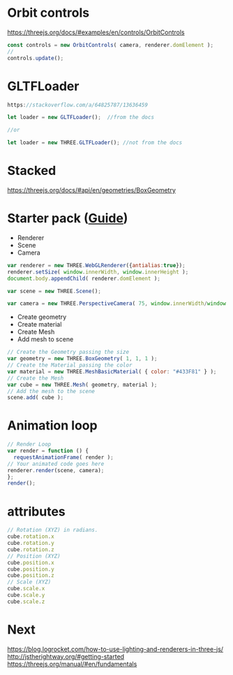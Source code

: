 # Orbit controls

https://threejs.org/docs/#examples/en/controls/OrbitControls

``` javascript
const controls = new OrbitControls( camera, renderer.domElement );
// 
controls.update();
```
# GLTFLoader
``` javascript
https://stackoverflow.com/a/64825787/13636459
```
``` javascript
let loader = new GLTFLoader();  //from the docs

//or

let loader = new THREE.GLTFLoader(); //not from the docs
```

# Stacked
https://threejs.org/docs/#api/en/geometries/BoxGeometry

# Starter pack ([Guide](https://medium.com/@necsoft/three-js-101-hello-world-part-1-443207b1ebe1))
* Renderer
* Scene
* Camera

``` javascript
var renderer = new THREE.WebGLRenderer({antialias:true});
renderer.setSize( window.innerWidth, window.innerHeight );
document.body.appendChild( renderer.domElement );
```

``` javascript
var scene = new THREE.Scene();
```

``` javascript
var camera = new THREE.PerspectiveCamera( 75, window.innerWidth/window.innerHeight, 0.1, 1000 );
```

* Create geometry
* Create material
* Create Mesh
* Add mesh to scene

``` javascript
// Create the Geometry passing the size
var geometry = new THREE.BoxGeometry( 1, 1, 1 );
// Create the Material passing the color
var material = new THREE.MeshBasicMaterial( { color: "#433F81" } );
// Create the Mesh
var cube = new THREE.Mesh( geometry, material );
// Add the mesh to the scene
scene.add( cube );
```

# Animation loop
``` javascript
// Render Loop
var render = function () {
  requestAnimationFrame( render );
// Your animated code goes here
renderer.render(scene, camera);
};
render();
```

# attributes
``` javascript
// Rotation (XYZ) in radians. 
cube.rotation.x
cube.rotation.y
cube.rotation.z
// Position (XYZ)
cube.position.x
cube.position.y
cube.position.z
// Scale (XYZ) 
cube.scale.x
cube.scale.y
cube.scale.z
```

# Next
https://blog.logrocket.com/how-to-use-lighting-and-renderers-in-three-js/
http://jstherightway.org/#getting-started
https://threejs.org/manual/#en/fundamentals